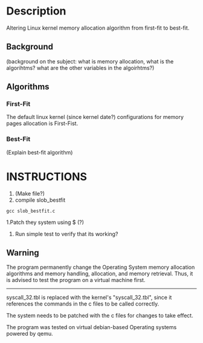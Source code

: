 # Description
Altering Linux kernel memory allocation algorithm from first-fit to best-fit.

## Background 
(background on the subject: what is memory allocation, what is the algorihtms? what are the other variables in the algoirhtms?)

## Algorithms 
### First-Fit
The default linux kernel (since kernel date?) configurations for memory pages allocation is First-Fist.
### Best-Fit 
(Explain best-fit algorithm)


# INSTRUCTIONS
1. (Make file?)
1. compile slob_bestfit
```
gcc slob_bestfit.c
```
1.Patch they system using $ (?)

1. Run simple test to verify that its working?



## Warning
The program permanently change the Operating System memory allocation algorithms and memory handling, allocation, and memory retrieval. Thus, it is advised to test the program on a virtual machine first.

------------


syscall_32.tbl is replaced with the kernel's "syscall_32.tbl", since it references the commands in the c files to be called correctly.  

The system needs to be patched with the c files for changes to take effect.

The program was tested on virtual debian-based Operating systems powered by qemu. 


